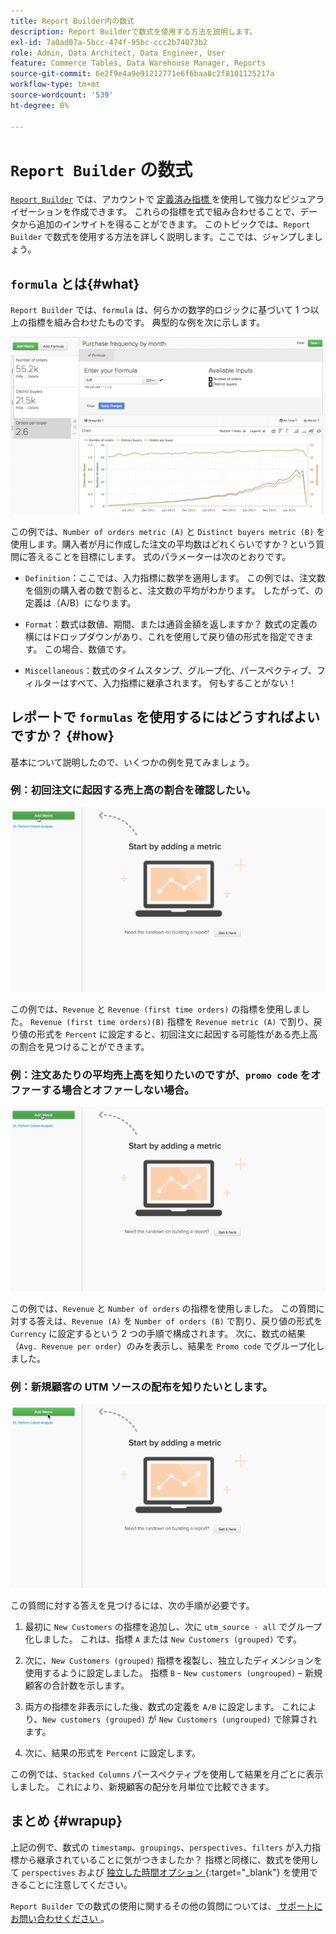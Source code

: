 ```yaml
---
title: Report Builder内の数式
description: Report Builderで数式を使用する方法を説明します。
exl-id: 7a0ad07a-5bcc-474f-95bc-ccc2b74073b2
role: Admin, Data Architect, Data Engineer, User
feature: Commerce Tables, Data Warehouse Manager, Reports
source-git-commit: 6e2f9e4a9e91212771e6f6baa8c2f8101125217a
workflow-type: tm+mt
source-wordcount: '539'
ht-degree: 0%

---
```


# `Report Builder` の数式

[`Report Builder`](../../tutorials/using-visual-report-builder.md) では、アカウントで [ 定義済み指標 ](../../data-user/reports/ess-manage-data-metrics.md) を使用して強力なビジュアライゼーションを作成できます。 これらの指標を式で組み合わせることで、データから追加のインサイトを得ることができます。 このトピックでは、`Report Builder` で数式を使用する方法を詳しく説明します。ここでは、ジャンプしましょう。

## `formula` とは{#what}

`Report Builder` では、`formula` は、何らかの数学的ロジックに基づいて 1 つ以上の指標を組み合わせたものです。 典型的な例を次に示します。

![](../../assets/formula-example.png)

この例では、`Number of orders metric (A)` と `Distinct buyers metric (B)` を使用します。購入者が月に作成した注文の平均数はどれくらいですか？という質問に答えることを目標にします。 式のパラメーターは次のとおりです。

* `Definition`：ここでは、入力指標に数学を適用します。 この例では、注文数を個別の購入者の数で割ると、注文数の平均がわかります。 したがって、の定義は（A/B）になります。

* `Format`：数式は数値、期間、または通貨金額を返しますか？ 数式の定義の横にはドロップダウンがあり、これを使用して戻り値の形式を指定できます。 この場合、数値です。

* `Miscellaneous`：数式のタイムスタンプ、グループ化、パースペクティブ、フィルターはすべて、入力指標に継承されます。 何もすることがない！

## レポートで `formulas` を使用するにはどうすればよいですか？ {#how}

基本について説明したので、いくつかの例を見てみましょう。

### 例：初回注文に起因する売上高の割合を確認したい。

![ 数式を使用して初回注文に起因する収益の割合を見つける ](../../assets/first_time_orders.gif)

この例では、`Revenue` と `Revenue (first time orders)` の指標を使用しました。 `Revenue (first time orders)(B)` 指標を `Revenue metric (A)` で割り、戻り値の形式を `Percent` に設定すると、初回注文に起因する可能性がある売上高の割合を見つけることができます。

### 例：注文あたりの平均売上高を知りたいのですが、`promo code` をオファーする場合とオファーしない場合。

![ 数式を使用して、プロモーションコードの有無にかかわらず、注文あたりの平均売上高を見つける ](../../assets/promo_code.gif)

この例では、`Revenue` と `Number of orders` の指標を使用しました。 この質問に対する答えは、`Revenue (A)` を `Number of orders (B)` で割り、戻り値の形式を `Currency` に設定するという 2 つの手順で構成されます。 次に、数式の結果（`Avg. Revenue per order`）のみを表示し、結果を `Promo code` でグループ化しました。

### 例：新規顧客の UTM ソースの配布を知りたいとします。

![ 数式を使用して新規顧客の UTM ソースの分布を見つける ](../../assets/distro.gif)

この質問に対する答えを見つけるには、次の手順が必要です。

1. 最初に `New Customers` の指標を追加し、次に `utm_source - all` でグループ化しました。 これは、指標 `A` または `New Customers (grouped)` です。

1. 次に、`New Customers (grouped)` 指標を複製し、独立したディメンションを使用するように設定しました。 指標 `B` - `New customers (ungrouped)` – 新規顧客の合計数を示します。

1. 両方の指標を非表示にした後、数式の定義を `A/B` に設定します。 これにより、`New customers (grouped)` が `New Customers (ungrouped)` で除算されます。

1. 次に、結果の形式を `Percent` に設定します。

この例では、`Stacked Columns` パースペクティブを使用して結果を月ごとに表示しました。 これにより、新規顧客の配分を月単位で比較できます。

## まとめ {#wrapup}

上記の例で、数式の `timestamp`、`groupings`、`perspectives`、`filters` が入力指標から継承されていることに気がつきましたか？ 指標と同様に、数式を使用して `perspectives` および [ 独立した時間オプション ](../../tutorials/time-options-visual-rpt-bldr.md){:target=&quot;_blank&quot;} を使用できることに注意してください。

`Report Builder` での数式の使用に関するその他の質問については、[ サポートにお問い合わせください ](https://experienceleague.adobe.com/docs/commerce-knowledge-base/kb/troubleshooting/miscellaneous/mbi-service-policies.html?lang=ja)。
